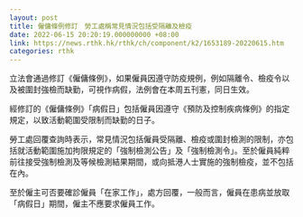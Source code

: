 ```yaml
---
layout: post
title: 僱傭條例修訂　勞工處稱常見情況包括受隔離及檢疫
date: 2022-06-15 20:20:19.000000000 +08:00
link: https://news.rthk.hk/rthk/ch/component/k2/1653189-20220615.htm
categories: rthk
---
```


立法會通過修訂《僱傭條例》，如果僱員因遵守防疫規例，例如隔離令、檢疫令以及被圍封強檢而缺勤，可視作病假，法例會在本周五刊憲，同日生效。 

經修訂的《僱傭條例》「病假日」包括僱員因遵守《預防及控制疾病條例》的指定規定，以致活動範圍受限制而缺勤的日子。

勞工處回覆查詢時表示，常見情況包括僱員受隔離、檢疫或圍封檢測的限制，亦包括就活動範圍施加拘限規定的「強制檢測公告」及「強制檢測令」。至於僱員純粹前往接受強制檢測及等候檢測結果期間，或向抵港人士實施的強制檢疫，並不包括在內。 

至於僱主可否要確診僱員「在家工作」，處方回覆，一般而言，僱員在患病並放取「病假日」期間，僱主不應要求僱員工作。
